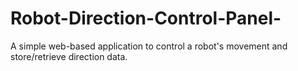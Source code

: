 # Robot-Direction-Control-Panel-
A simple web-based application to control a robot's movement and store/retrieve direction data.
